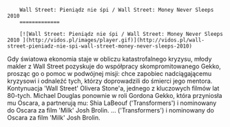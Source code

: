
        Wall Street: Pieniądz nie śpi / Wall Street: Money Never Sleeps 2010 
        =============
        
        [![Wall Street: Pieniądz nie śpi / Wall Street: Money Never Sleeps 2010 ](http://vidos.pl/images/player.gif)](http://vidos.pl/wall-street-pieniadz-nie-spi-wall-street-money-never-sleeps-2010)
        
        
 Gdy światowa ekonomia staje w obliczu katastrofalnego kryzysu, młody makler z Wall Street pozyskuje do współpracy skompromitowanego Gekko, prosząc go o pomoc w podwójnej misji: chce zapobiec nadciągającemu kryzysowi i odnaleźć tych, którzy doprowadzili do śmierci jego mentora. Kontynuacja 'Wall Street' Olivera Stone'a, jednego z kluczowych filmów lat 80-tych. Michael Douglas ponownie w roli Gordona Gekko, która przyniosła mu Oscara, a partnerują mu: Shia LaBeouf ('Transformers') i nominowany do Oscara za film 'Milk' Josh Brolin.  ... ('Transformers') i nominowany do Oscara za film 'Milk' Josh Brolin.
    